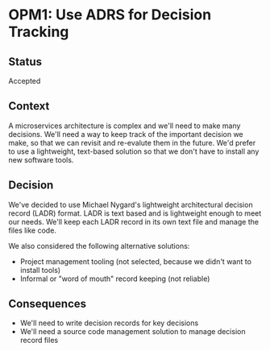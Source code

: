 # OPM1: Use ADRS for Decision Tracking

## Status
Accepted

## Context
A microservices architecture is complex and we'll need to make many
decisions. We'll need a way to keep track of the important decision
we make, so that we can revisit and re-evalute them in the future.
We'd prefer to use a lightweight, text-based solution so that we
don't have to install any new software tools.

## Decision
We've decided to use Michael Nygard's lightweight architectural
decision record (LADR) format. LADR is text based and is
lightweight enough to meet our needs. We'll keep each LADR record
in its own text file and manage the files like code.

We also considered the following alternative solutions:
* Project management tooling (not selected, because we didn't want
to install tools)
* Informal or "word of mouth" record keeping (not reliable)

## Consequences
* We'll need to write decision records for key decisions
* We'll need a source code management solution to manage decision record files

